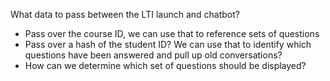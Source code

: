 What data to pass between the LTI launch and chatbot?
- Pass over the course ID, we can use that to reference sets of questions
- Pass over a hash of the student ID? We can use that to identify which questions have been answered and pull up old conversations?
- How can we determine which set of questions should be displayed?
